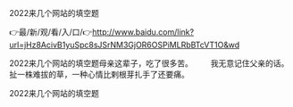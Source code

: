 2022来几个网站的填空题

👉最/新/观/看/入/口/👉http://www.baidu.com/link?url=jHz8AcivB1yuSpc8sJSrNM3GjOR6OSPiMLRbBTcVT1O&wd

2022来几个网站的填空题母亲这辈子，吃了很多苦。
　　我无意记住父亲的话。扯一株难拔的草，一种心情比剌根芽扎手了还要痛。


2022来几个网站的填空题
